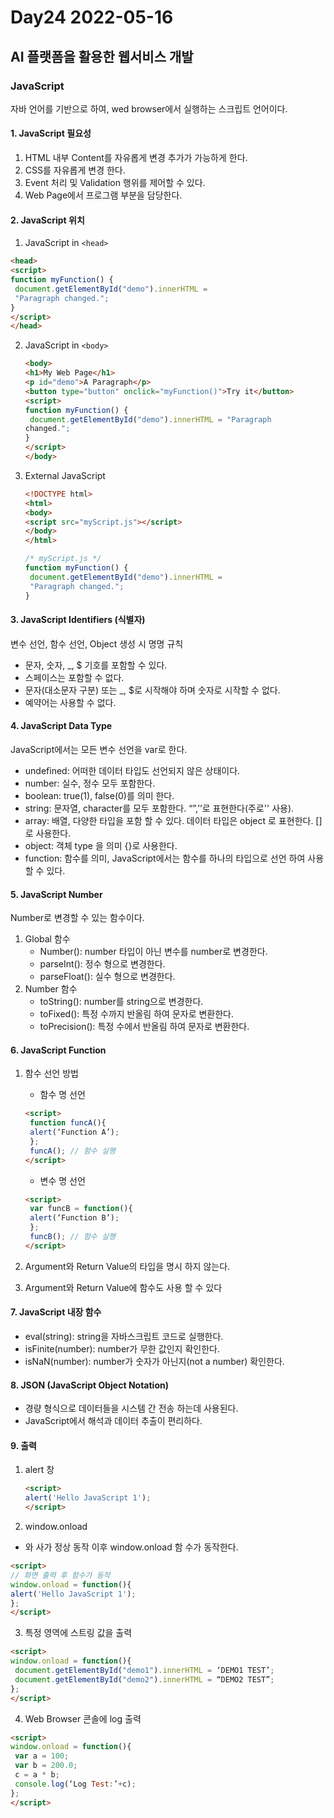 # Day24 2022-05-16

## AI 플랫폼을 활용한 웹서비스 개발

### JavaScript

자바 언어를 기반으로 하여, wed browser에서 실행하는 스크립트 언어이다.

#### 1. JavaScript 필요성

1. HTML 내부 Content를 자유롭게 변경 추가가 가능하게 한다.
2. CSS를 자유롭게 변경 한다.
3. Event 처리 및 Validation 행위를 제어할 수 있다.
4. Web Page에서 프로그램 부분을 담당한다.

#### 2. JavaScript 위치

1.  JavaScript in `<head>`

   ```html
   <head>
   <script>
   function myFunction() {
    document.getElementById("demo").innerHTML = 
    "Paragraph changed.";
   }
   </script>
   </head>
   ```

2. JavaScript in `<body>`

   ```html
   <body>
   <h1>My Web Page</h1>
   <p id="demo">A Paragraph</p>
   <button type="button" onclick="myFunction()">Try it</button>
   <script>
   function myFunction() {
    document.getElementById("demo").innerHTML = "Paragraph 
   changed.";
   }
   </script>
   </body>
   ```

3. External JavaScript

   ```html
   <!DOCTYPE html>
   <html>
   <body>
   <script src="myScript.js"></script>
   </body>
   </html>
   ```

   ```js
   /* myScript.js */
   function myFunction() {
    document.getElementById("demo").innerHTML = 
    "Paragraph changed.";
   }
   ```

#### 3. JavaScript Identifiers (식별자)

변수 선언, 함수 선언, Object 생성 시 명명 규칙

- 문자, 숫자, _, $ 기호를 포함할 수 있다.
- 스페이스는 포함할 수 없다.
- 문자(대소문자 구분) 또는 _, $로 시작해야 하며 숫자로 시작할 수 없다.
- 예약어는 사용할 수 없다.

#### 4. JavaScript Data Type

JavaScript에서는 모든 변수 선언을 var로 한다.

- undefined: 어떠한 데이터 타입도 선언되지 않은 상태이다.
- number: 실수, 정수 모두 포함한다.
- boolean: true(1), false(0)를 의미 한다.
- string: 문자열, character를 모두 포함한다. “”,’’로 표현한다(주로'' 사용).
- array: 배열, 다양한 타입을 포함 할 수 있다. 데이터 타입은 object 로 표현한다. []로 사용한다.
- object: 객체 type 을 의미 {}로 사용한다.
- function: 함수를 의미, JavaScript에서는 함수를 하나의 타입으로 선언 하여 사용 할 수 있다.

#### 5. JavaScript Number

Number로 변경할 수 있는 함수이다.

1. Global 함수
   - Number(): number 타입이 아닌 변수를 number로 변경한다.
   - parseInt(): 정수 형으로 변경한다.
   - parseFloat(): 실수 형으로 변경한다.
2. Number 함수
   - toString(): number를 string으로 변경한다.
   - toFixed(): 특정 수까지 반올림 하여 문자로 변환한다.
   - toPrecision(): 특정 수에서 반올림 하여 문자로 변환한다.

#### 6. JavaScript Function

1. 함수 선언 방법

   - 함수 명 선언

   ```html
   <script>
    function funcA(){
    alert(‘Function A’);
    };
    funcA(); // 함수 실행
   </script>
   ```

   - 변수 명 선언

   ```html
   <script>
    var funcB = function(){
    alert(‘Function B’);
    };
    funcB(); // 함수 실행
   </script>
   ```

2. Argument와 Return Value의 타입을 명시 하지 않는다.

3. Argument와 Return Value에 함수도 사용 할 수 있다

#### 7. JavaScript 내장 함수

- eval(string): string을 자바스크립트 코드로 실행한다.
- isFinite(number): number가 무한 값인지 확인한다.
- isNaN(number): number가 숫자가 아닌지(not a number) 확인한다.

#### 8. JSON (JavaScript Object Notation)

- 경량 형식으로 데이터들을 시스템 간 전송 하는데 사용된다.
- JavaScript에서 해석과 데이터 추출이 편리하다.

#### 9. 출력

1. alert 창

   ```html
   <script>
   alert('Hello JavaScript 1');
   </script>
   ```

2. window.onload

- <body>와 사</body>가 정상 동작 이후 window.onload 함 수가 동작한다.

```html
<script>
// 화면 출력 후 함수가 동작
window.onload = function(){
alert('Hello JavaScript 1');
};
</script>
```

3. 특정 영역에 스트링 값을 출력

```html
<script>
window.onload = function(){
 document.getElementById("demo1").innerHTML = ‘DEMO1 TEST’;
 document.getElementById("demo2").innerHTML = “DEMO2 TEST”;
};
</script>
```

4. Web Browser 콘솔에 log 출력

```html
<script>
window.onload = function(){
 var a = 100;
 var b = 200.0;
 c = a * b;
 console.log(‘Log Test:’+c);
};
</script>
```

